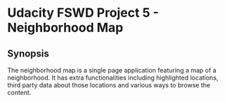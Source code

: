 # Udacity FSWD Project 5 - Neighborhood Map
## Synopsis
The neighborhood map is a single page application featuring a map of a neighborhood. It has extra functionalities including highlighted locations,
third party data about those locations and various ways to browse the content.